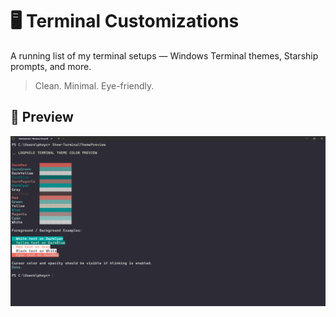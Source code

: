 # 🖥️ Terminal Customizations

A running list of my terminal setups — Windows Terminal themes, Starship prompts, and more.

> Clean. Minimal. Eye-friendly.

## 📸 Preview  
![Windows Terminal Color Scheme - Logphile Preview](https://raw.githubusercontent.com/logphile/terminal-customizations/main/screenshots/logphile-preview.png)
